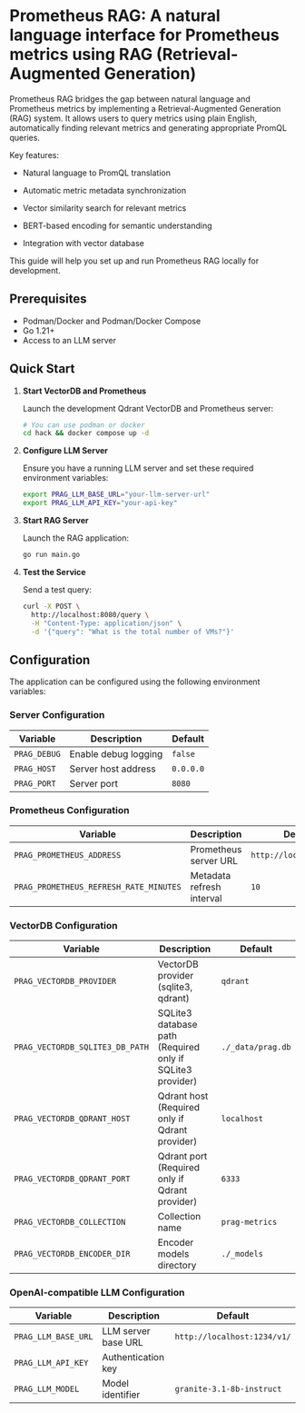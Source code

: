 # Prometheus RAG: A natural language interface for Prometheus metrics using RAG (Retrieval-Augmented Generation)

Prometheus RAG bridges the gap between natural language and Prometheus metrics by implementing a Retrieval-Augmented Generation (RAG) system. It allows users to query metrics using plain English, automatically finding relevant metrics and generating appropriate PromQL queries.

Key features:

- Natural language to PromQL translation

- Automatic metric metadata synchronization

- Vector similarity search for relevant metrics

- BERT-based encoding for semantic understanding

- Integration with vector database

This guide will help you set up and run Prometheus RAG locally for development.

## Prerequisites

- Podman/Docker and Podman/Docker Compose
- Go 1.21+
- Access to an LLM server

## Quick Start

1. **Start VectorDB and Prometheus**

   Launch the development Qdrant VectorDB and Prometheus server:

   ```bash
   # You can use podman or docker
   cd hack && docker compose up -d
   ```

2. **Configure LLM Server**

   Ensure you have a running LLM server and set these required environment variables:

   ```bash
   export PRAG_LLM_BASE_URL="your-llm-server-url"
   export PRAG_LLM_API_KEY="your-api-key"
   ```

3. **Start RAG Server**

   Launch the RAG application:

   ```bash
   go run main.go
   ```

4. **Test the Service**

   Send a test query:

   ```bash
   curl -X POST \
     http://localhost:8080/query \
     -H "Content-Type: application/json" \
     -d '{"query": "What is the total number of VMs?"}'
   ```

## Configuration

The application can be configured using the following environment variables:

### Server Configuration

| Variable | Description | Default |
|----------|-------------|---------|
| `PRAG_DEBUG` | Enable debug logging | `false` |
| `PRAG_HOST` | Server host address | `0.0.0.0` |
| `PRAG_PORT` | Server port | `8080` |

### Prometheus Configuration

| Variable | Description | Default |
|----------|-------------|---------|
| `PRAG_PROMETHEUS_ADDRESS` | Prometheus server URL | `http://localhost:9090` |
| `PRAG_PROMETHEUS_REFRESH_RATE_MINUTES` | Metadata refresh interval | `10` |

### VectorDB Configuration

| Variable | Description | Default |
|----------|-------------|---------|
| `PRAG_VECTORDB_PROVIDER` | VectorDB provider (sqlite3, qdrant) | `qdrant` |
| `PRAG_VECTORDB_SQLITE3_DB_PATH` | SQLite3 database path (Required only if SQLite3 provider) | `./_data/prag.db` |
| `PRAG_VECTORDB_QDRANT_HOST` | Qdrant host (Required only if Qdrant provider)  | `localhost` |
| `PRAG_VECTORDB_QDRANT_PORT` | Qdrant port (Required only if Qdrant provider) | `6333` |
| `PRAG_VECTORDB_COLLECTION` | Collection name | `prag-metrics` |
| `PRAG_VECTORDB_ENCODER_DIR` | Encoder models directory | `./_models` |

### OpenAI-compatible LLM Configuration

| Variable | Description | Default |
|----------|-------------|---------|
| `PRAG_LLM_BASE_URL` | LLM server base URL | `http://localhost:1234/v1/` |
| `PRAG_LLM_API_KEY` | Authentication key |  |
| `PRAG_LLM_MODEL` | Model identifier | `granite-3.1-8b-instruct` |
